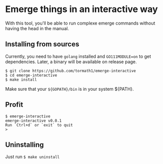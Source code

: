 # Emerge things in an interactive way

With this tool, you'll be able to run complexe emerge commands without having the head in the manual.

## Installing from sources

Currently, you need to have `golang` installed and `GO111MODULE=on` to get dependencies. Later, a binary will be available on release page.

```shell
$ git clone https://github.com/tormath1/emerge-interactive
$ cd emerge-interactive
$ make install
```

Make sure that your `${GOPATH}/bin` is in your system ${PATH}.

## Profit

```shell
$ emerge-interactive 
emerge-interactive v0.0.1
Run `Ctrl+d` or `exit` to quit
> 
```

## Uninstalling

Just run `$ make uninstall`

